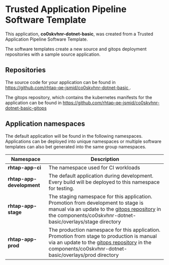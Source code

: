 # Trusted Application Pipeline Software Template

This application, **co0skvhnr-dotnet-basic**, was created from a Trusted Application Pipeline Software Template.

The software templates create a new source and gitops deployment repositories with a sample source application. 

## Repositories

The source code for your application can be found in [https://github.com/rhtap-qe-jsmid/co0skvhnr-dotnet-basic ](https://github.com/rhtap-qe-jsmid/co0skvhnr-dotnet-basic ).
 
The gitops repository, which contains the kubernetes manifests for the application can be found in 
[https://github.com/rhtap-qe-jsmid/co0skvhnr-dotnet-basic-gitops ](https://github.com/rhtap-qe-jsmid/co0skvhnr-dotnet-basic-gitops ) 

## Application namespaces 

The default application will be found in the following namespaces. Applications can be deployed into unique namespaces or multiple software templates can also bet generated into the same group namespaces.  

|  Namespace   |  Description   |  
| -------- | -------- |
| **rhtap-app-ci** | The namespace used for CI workloads |
| **rhtap-app-development** | The default application during development. Every build will be deployed to this namespace for testing. |
| **rhtap-app-stage** | The staging namespace for this application. Promotion from development to stage is manual via an update to the [gitops repository](https://github.com/rhtap-qe-jsmid/co0skvhnr-dotnet-basic-gitops ) in the components/co0skvhnr-dotnet-basic/overlays/stage directory |
| **rhtap-app-prod** | The production namespace for this application. Promotion from stage to production is manual via an update to the [gitops repository](https://github.com/rhtap-qe-jsmid/co0skvhnr-dotnet-basic-gitops ) in the components/co0skvhnr-dotnet-basic/overlays/prod directory |